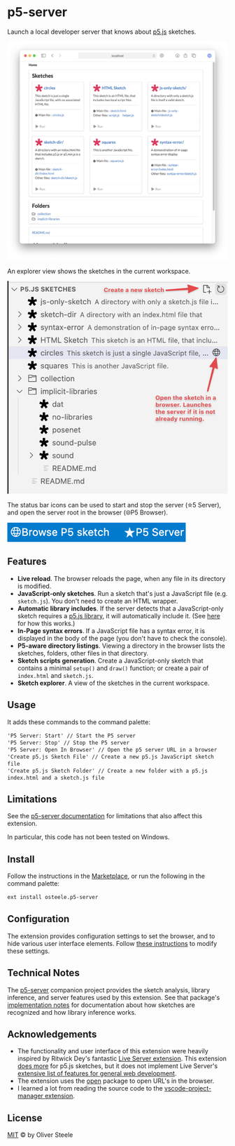 # p5-server

Launch a local developer server that knows about
[p5.js](https://p5js.org/libraries/) sketches.

![browser directory listing](images/screenshot.png)

An explorer view shows the sketches in the current workspace.

![explorer](images/explorer.png)

The status bar icons can be used to start and stop the server (✮5 Server), and
open the server root in the browser (🌐P5 Browser).

![status bar](images/status-bar.png)

## Features

* **Live reload**. The browser reloads the page, when any file in its directory is
  modified.
* **JavaScript-only sketches**. Run a sketch that's just a JavaScript file (e.g.
  `sketch.js`). You don't need to create an HTML wrapper.
* **Automatic library includes**. If the server detects that a JavaScript-only
  sketch requires a [p5.js library](https://p5js.org/libraries/), it will
  automatically include it. (See
  [here](https://github.com/osteele/p5-server#automatic-library-inclusion) for
  how this works.)
* **In-Page syntax errors**. If a JavaScript file has a syntax error, it is
  displayed in the body of the page (you don't have to check the console).
* **P5-aware directory listings**. Viewing a directory in the browser lists the
  sketches, folders, other files in that directory.
* **Sketch scripts generation**. Create a JavaScript-only sketch that contains a
  minimal `setup()` and `draw()` function; or create a pair of `index.html` and
  `sketch.js`.
* **Sketch explorer**. A view of the sketches in the current workspace.

## Usage

It adds these commands to the command palette:

```text
'P5 Server: Start' // Start the P5 server
'P5 Server: Stop' // Stop the P5 server
'P5 Server: Open In Browser' // Open the p5 server URL in a browser
'Create p5.js Sketch File' // Create a new p5.js JavaScript sketch file
'Create p5.js Sketch Folder' // Create a new folder with a p5.js index.html and a sketch.js file
```

## Limitations

See the [p5-server
documentation](https://github.com/osteele/p5-server#limitations) for limitations
that also affect this extension.

In particular, this code has not been tested on Windows.

## Install

Follow the instructions in the
[Marketplace](https://marketplace.visualstudio.com/items?itemName=osteele.p5-server),
or run the following in the command palette:

```sh
ext install osteele.p5-server
```

## Configuration

The extension provides configuration settings to set the browser, and to hide
various user interface elements. Follow [these
instructions](https://code.visualstudio.com/docs/getstarted/settings) to modify
these settings.

## Technical Notes

The [p5-server](https://github.com/osteele/p5-server) companion project provides
the sketch analysis, library inference, and server features used by this
extension. See that package's [implementation
notes](https://github.com/osteele/p5-server#implementation-notes) for
documentation about how sketches are recognized and how library inference works.

## Acknowledgements

* The functionality and user interface of this extension were heavily inspired
  by Ritwick Dey's fantastic [Live Server
  extension](https://ritwickdey.github.io/vscode-live-server/). This extension
  [does more](#features) for p5.js sketches, but it does not implement Live
  Server's [extensive list of features for general web
  development](https://github.com/ritwickdey/vscode-live-server#features).
* The extension uses the [open](https://github.com/sindresorhus/open#readme)
  package to open URL's in the browser.
* I learned a lot from reading the source code to the [vscode-project-manager
  extension](https://github.com/alefragnani/vscode-project-manager).

## License

[MIT](LICENSE) © by Oliver Steele
